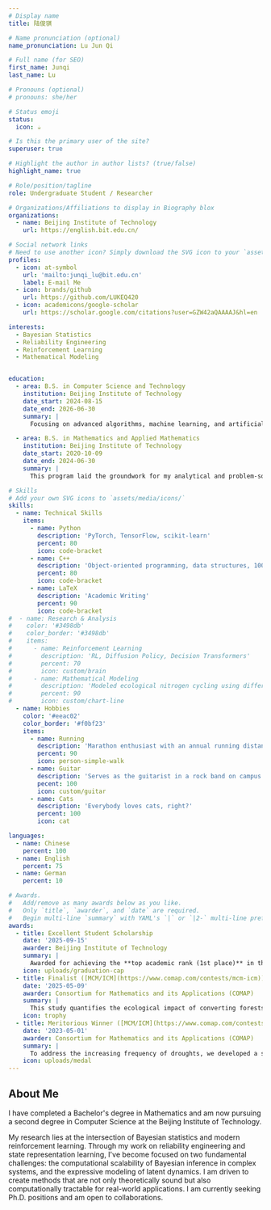 ```yaml
---
# Display name
title: 陆俊骐

# Name pronunciation (optional)
name_pronunciation: Lu Jun Qi

# Full name (for SEO)
first_name: Junqi
last_name: Lu

# Pronouns (optional)
# pronouns: she/her

# Status emoji
status:
  icon: ☕️

# Is this the primary user of the site?
superuser: true

# Highlight the author in author lists? (true/false)
highlight_name: true

# Role/position/tagline
role: Undergraduate Student / Researcher

# Organizations/Affiliations to display in Biography blox
organizations:
  - name: Beijing Institute of Technology
    url: https://english.bit.edu.cn/

# Social network links
# Need to use another icon? Simply download the SVG icon to your `assets/media/icons/` folder.
profiles:
  - icon: at-symbol
    url: 'mailto:junqi_lu@bit.edu.cn'
    label: E-mail Me
  - icon: brands/github
    url: https://github.com/LUKEQ420
  - icon: academicons/google-scholar
    url: https://scholar.google.com/citations?user=GZW42aQAAAAJ&hl=en

interests:
  - Bayesian Statistics
  - Reliability Engineering
  - Reinforcement Learning
  - Mathematical Modeling


education:
  - area: B.S. in Computer Science and Technology
    institution: Beijing Institute of Technology
    date_start: 2024-08-15
    date_end: 2026-06-30
    summary: |
      Focusing on advanced algorithms, machine learning, and artificial intelligence. This dual-degree program provides a strong foundation for my current research in Reinforcement Learning.

  - area: B.S. in Mathematics and Applied Mathematics
    institution: Beijing Institute of Technology
    date_start: 2020-10-09
    date_end: 2024-06-30
    summary: |
      This program laid the groundwork for my analytical and problem-solving skills, which were instrumental in my research in reliability engineering and success in international math competitions.

# Skills
# Add your own SVG icons to `assets/media/icons/`
skills:
  - name: Technical Skills
    items:
      - name: Python
        description: 'PyTorch, TensorFlow, scikit-learn'
        percent: 80 
        icon: code-bracket
      - name: C++
        description: 'Object-oriented programming, data structures, 100+ LeetCode problems'
        percent: 80 
        icon: code-bracket
      - name: LaTeX
        description: 'Academic Writing'
        percent: 90
        icon: code-bracket
#  - name: Research & Analysis
#    color: '#3498db'
#    color_border: '#3498db'
#    items:
#      - name: Reinforcement Learning
#        description: 'RL, Diffusion Policy, Decision Transformers'
#        percent: 70 
#        icon: custom/brain
#      - name: Mathematical Modeling
#        description: 'Modeled ecological nitrogen cycling using differential equations in MCM/ICM awarded finalist.
#        percent: 90
#        icon: custom/chart-line
  - name: Hobbies
    color: '#eeac02'
    color_border: '#f0bf23'
    items:
      - name: Running
        description: 'Marathon enthusiast with an annual running distance of over 1000km.'
        percent: 90
        icon: person-simple-walk
      - name: Guitar
        description: 'Serves as the guitarist in a rock band on campus.'
        pecent: 100
        icon: custom/guitar
      - name: Cats
        description: 'Everybody loves cats, right?'
        percent: 100
        icon: cat

languages:
  - name: Chinese
    percent: 100
  - name: English
    percent: 75
  - name: German
    percent: 10

# Awards.
#   Add/remove as many awards below as you like.
#   Only `title`, `awarder`, and `date` are required.
#   Begin multi-line `summary` with YAML's `|` or `|2-` multi-line prefix and indent 2 spaces below.
awards:
  - title: Excellent Student Scholarship
    date: '2025-09-15' 
    awarder: Beijing Institute of Technology
    summary: |
      Awarded for achieving the **top academic rank (1st place)** in the class during the 2024-2025-2nd semester. This scholarship recognizes exceptional academic performance and dedication to studies.
    icon: uploads/graduation-cap 
  - title: Finalist ([MCM/ICM](https://www.comap.com/contests/mcm-icm)) <br> Top 1.96% of 27,456 teams worldwide
    date: '2025-05-09'
    awarder: Consortium for Mathematics and its Applications (COMAP)
    summary: |
      This study quantifies the ecological impact of converting forests to farmland by focusing on nitrogen cycling, a key indicator of ecosystem health. We developed three dynamic models using modified Lotka-Volterra equations: a **Forest Ecosystem Nitrogen Cycle Model (FENCM)**, an **Agricultural Ecosystem Nitrogen Cycle Model (AENCM)** incorporating human interventions, and a more complex **Agricultural Ecosystem-Food Web-Nitrogen Cycle Model (AE-FW-NCM)**. Our comparative analysis of these models highlights the trade-offs between agricultural yield, biodiversity, and sustainability, and concludes with practical recommendations for farmers. The TeX source and numerical simulation code are [open-sourced on GitHub](https://github.com/LUKEQ420/MCM-ICM-2025-E-Nitrogen-Cycling-Model).
    icon: trophy
  - title: Meritorious Winner ([MCM/ICM](https://www.comap.com/contests/mcm-icm)) <br> Top 9.29% of 20,858 teams worldwide
    date: '2023-05-01'
    awarder: Consortium for Mathematics and its Applications (COMAP)
    summary: |
      To address the increasing frequency of droughts, we developed a series of mathematical models to predict the viability of plant communities under various climate scenarios. Our approach included a **Soil-Water Model (SWM)** based on Darcy's Law and an **Improved Population Lotka-Volterra Model (PLVM)** that accounts for species competition. We combined these into a comprehensive **Plant Soil Moisture Competition Model (PSMCM)** to solve real-world problems related to drought mitigation and sustainable land-use planning. Our study provides valuable insights into the composition of drought-resistant plant communities and can assist in conservation efforts in arid regions.
    icon: uploads/medal
---
```


## About Me
I have completed a Bachelor's degree in Mathematics and am now pursuing a second degree in Computer Science at the Beijing Institute of Technology.

My research lies at the intersection of Bayesian statistics and modern reinforcement learning. Through my work on reliability engineering and state representation learning, I've become focused on two fundamental challenges: the computational scalability of Bayesian inference in complex systems, and the expressive modeling of latent dynamics. I am driven to create methods that are not only theoretically sound but also computationally tractable for real-world applications. I am currently seeking Ph.D. positions and am open to collaborations.